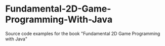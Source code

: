 # Fundamental-2D-Game-Programming-With-Java
Source code examples for the book "Fundamental 2D Game Programming with Java"

